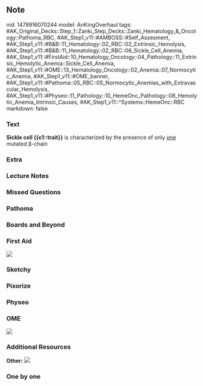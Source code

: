 ## Note
nid: 1478916070244
model: AnKingOverhaul
tags: #AK_Original_Decks::Step_1::Zanki_Step_Decks::Zanki_Hematology_&_Oncology::Pathoma_RBC, #AK_Step1_v11::#AMBOSS::#Self_Assesment, #AK_Step1_v11::#B&B::11_Hematology::02_RBC::02_Extrinsic_Hemolysis, #AK_Step1_v11::#B&B::11_Hematology::02_RBC::06_Sickle_Cell_Anemia, #AK_Step1_v11::#FirstAid::10_Hematology_Oncology::04_Pathology::11_Extrinsic_Hemolytic_Anemia::Sickle_Cell_Anemia, #AK_Step1_v11::#OME::13_Hematology_Oncology::02_Anemia::07_Normocytic_Anemia, #AK_Step1_v11::#OME_banner, #AK_Step1_v11::#Pathoma::05_RBC::05_Normocytic_Anemias_with_Extravascular_Hemolysis, #AK_Step1_v11::#Physeo::11_Pathology::10_HemeOnc_Pathology::08_Hemolytic_Anemia_Intrinsic_Causes, #AK_Step1_v11::^Systems::HemeOnc::RBC
markdown: false

### Text
<div>
  <b>Sickle cell {{c1::trait}}</b> is characterized by the presence
  of only <u>one</u> mutated β-chain
</div>

### Extra


### Lecture Notes


### Missed Questions


### Pathoma


### Boards and Beyond


### First Aid
<img src="tmpwpC3Rj.png">

### Sketchy


### Pixorize


### Physeo


### OME
<div class="ome-widget">
  <a href="https://onlinemeded.org?ref=anki"><img src=
  "_OME_AnkiFlashcards_General_3.png"></a>
</div>

### Additional Resources
<b>Other:</b> <img src="tmpCZ4FXy.png">

### One by one

